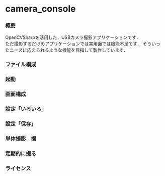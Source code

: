 # camera_console

### 概要
OpenCVSharpを活用した，USBカメラ撮影アプリケーションです．  
ただ撮影するだけのアプリケーションでは実用面では機能不足です．
そういったニーズに応えられるような機能を目指して製作しています．

### ファイル構成
<ToDo>


### 起動


### 画面構成

### 設定「いろいろ」


### 設定「保存」


### 単体撮影　撮



### 定期的に撮る


### ライセンス
